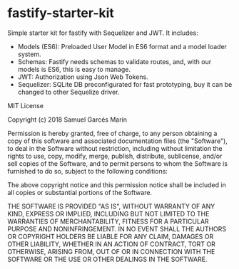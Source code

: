 # fastify-starter-kit
Simple starter kit for fastify with Sequelizer and JWT.
It includes:

* Models (ES6): Preloaded User Model in ES6 format and a model loader system.
* Schemas: Fastify needs schemas to validate routes, and, with our models is ES6, this is easy to manage.
* JWT: Authorization using Json Web Tokens.
* Sequelizer: SQLite DB preconfigurated for fast prototyping, buy it can be changed to other Sequelize driver.

MIT License

Copyright (c) 2018 Samuel Garcés Marín

Permission is hereby granted, free of charge, to any person obtaining a copy
of this software and associated documentation files (the "Software"), to deal
in the Software without restriction, including without limitation the rights
to use, copy, modify, merge, publish, distribute, sublicense, and/or sell
copies of the Software, and to permit persons to whom the Software is
furnished to do so, subject to the following conditions:

The above copyright notice and this permission notice shall be included in all
copies or substantial portions of the Software.

THE SOFTWARE IS PROVIDED "AS IS", WITHOUT WARRANTY OF ANY KIND, EXPRESS OR
IMPLIED, INCLUDING BUT NOT LIMITED TO THE WARRANTIES OF MERCHANTABILITY,
FITNESS FOR A PARTICULAR PURPOSE AND NONINFRINGEMENT. IN NO EVENT SHALL THE
AUTHORS OR COPYRIGHT HOLDERS BE LIABLE FOR ANY CLAIM, DAMAGES OR OTHER
LIABILITY, WHETHER IN AN ACTION OF CONTRACT, TORT OR OTHERWISE, ARISING FROM,
OUT OF OR IN CONNECTION WITH THE SOFTWARE OR THE USE OR OTHER DEALINGS IN THE
SOFTWARE.
